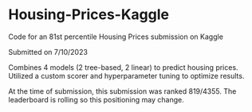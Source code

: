 # Housing-Prices-Kaggle
Code for an 81st percentile Housing Prices submission on Kaggle

Submitted on 7/10/2023

Combines 4 models (2 tree-based, 2 linear) to predict housing prices. Utilized a custom scorer and hyperparameter tuning to optimize results.

At the time of submission, this submission was ranked 819/4355. The leaderboard is rolling so this positioning may change. 
